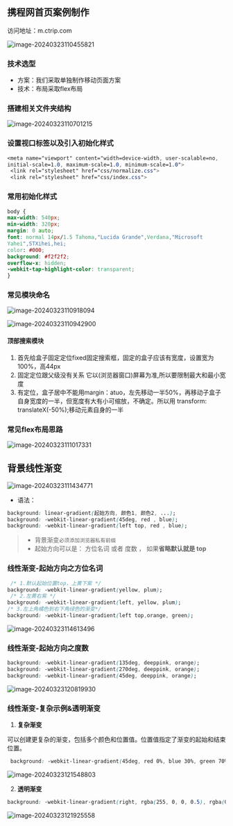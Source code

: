 

## 携程网首页案例制作

访问地址：m.ctrip.com

![image-20240323110455821](http://images.newstar.net.cn/sally-imgsimage-20240323110455821.png) 



### 技术选型

* 方案：我们采取单独制作移动页面方案
* 技术：布局采取flex布局





### 搭建相关文件夹结构

![image-20240323110701215](http://images.newstar.net.cn/sally-imgsimage-20240323110701215.png) 



### 设置视口标签以及引入初始化样式

```css
<meta name="viewport" content="width=device-width, user-scalable=no, 
initial-scale=1.0, maximum-scale=1.0, minimum-scale=1.0">
 <link rel="stylesheet" href="css/normalize.css">
 <link rel="stylesheet" href="css/index.css">
```





### 常用初始化样式

```css
body {
max-width: 540px;
min-width: 320px;
margin: 0 auto;
font: normal 14px/1.5 Tahoma,"Lucida Grande",Verdana,"Microsoft
Yahei",STXihei,hei;
color: #000;
background: #f2f2f2;
overflow-x: hidden;
-webkit-tap-highlight-color: transparent;
}
```





### 常见模块命名

![image-20240323110918094](http://images.newstar.net.cn/sally-imgsimage-20240323110918094.png) 



![image-20240323110942900](http://images.newstar.net.cn/sally-imgsimage-20240323110942900.png) 



#### 顶部搜索模块

1. 首先给盒子固定定位fixed固定搜索框，固定的盒子应该有宽度，设置宽为100%，高44px
2. 固定定位跟父级没有关系 它以(浏览器窗口)屏幕为准,所以要限制最大和最小宽度
3. 有定位，盒子居中不能用margin：atuo，左先移动一半50%，再移动子盒子自身宽度的一半，但宽度有大有小可缩放，不确定。所以用 transform: translateX(-50%);移动元素自身的一半







###  常见flex布局思路

![image-20240323111017331](http://images.newstar.net.cn/sally-imgsimage-20240323111017331.png) 



##  背景线性渐变

![image-20240323111434771](http://images.newstar.net.cn/sally-imgsimage-20240323111434771.png) 



* 语法：

```css
background: linear-gradient(起始方向, 颜色1, 颜色2, ...);
background: -webkit-linear-gradient(45deg, red , blue);
background: -webkit-linear-gradient(left top, red , blue);
```

> * 背景渐变`必须添加浏览器私有前缀`
> * 起始方向可以是： 方位名词 或者 度数 ， 如果**省略默认就是 top**

 

### 线性渐变-起始方向之方位名词

```css
 /* 1.默认起始位置top，上黄下紫 */
background: -webkit-linear-gradient(yellow, plum);
 /* 2.左黄右紫 */
background: -webkit-linear-gradient(left, yellow, plum); 
/* 3.左上角橘色到右下角绿色的渐变*/
background: -webkit-linear-gradient(left top,orange, green);
```

![image-20240323114613496](http://images.newstar.net.cn/sally-imgsimage-20240323114613496.png) 





### 线性渐变-起始方向之度数

```css
background: -webkit-linear-gradient(135deg, deeppink, orange);
background: -webkit-linear-gradient(270deg, deeppink, orange);
background: -webkit-linear-gradient(45deg, deeppink, orange);
```

![image-20240323120819930](http://images.newstar.net.cn/sally-imgsimage-20240323120819930.png) 





### 线性渐变-复杂示例&透明渐变

1. **复杂渐变**

可以创建更复杂的渐变，包括多个颜色和位置值。位置值指定了渐变的起始和结束位置。

```css
 background: -webkit-linear-gradient(45deg, red 0%, blue 30%, green 70%, yellow 100%);
```

![image-20240323121548803](http://images.newstar.net.cn/sally-imgsimage-20240323121548803.png) 



2. **透明渐变**

```css
background: -webkit-linear-gradient(right, rgba(255, 0, 0, 0.5), rgba(0, 0, 255, 0.5));
```

![image-20240323121925558](http://images.newstar.net.cn/sally-imgsimage-20240323121925558.png) 



